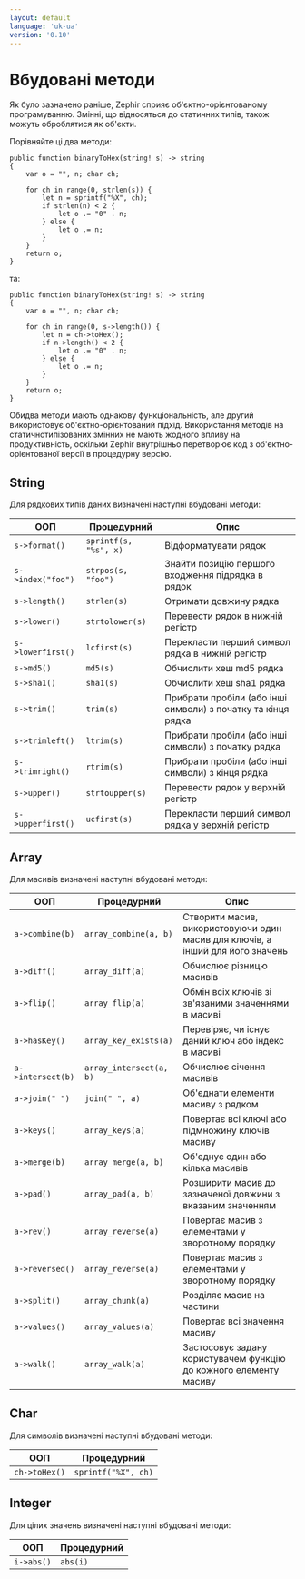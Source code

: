 ```yaml
---
layout: default
language: 'uk-ua'
version: '0.10'
---
```


# Вбудовані методи
Як було зазначено раніше, Zephir сприяє об'єктно-орієнтованому програмуванню. Змінні, що відносяться до статичних типів, також можуть оброблятися як об'єкти.

Порівняйте ці два методи:

```zephir
public function binaryToHex(string! s) -> string
{
    var o = "", n; char ch;

    for ch in range(0, strlen(s)) {
        let n = sprintf("%X", ch);
        if strlen(n) < 2 {
            let o .= "0" . n;
        } else {
            let o .= n;
        }
    }
    return o;
}
```

та:

```zephir
public function binaryToHex(string! s) -> string
{
    var o = "", n; char ch;

    for ch in range(0, s->length()) {
        let n = ch->toHex();
        if n->length() < 2 {
            let o .= "0" . n;
        } else {
            let o .= n;
        }
    }
    return o;
}
```

Обидва методи мають однакову функціональність, але другий використовує об'єктно-орієнтований підхід. Використання методів на статичнотипізованих змінних не мають жодного впливу на продуктивність, оскільки Zephir внутрішньо перетворює код з об'єктно-орієнтованої версії в процедурну версію.

<a id='string'></a>

## String
Для рядкових типів даних визначені наступні вбудовані методи:

| ООП                  | Процедурний           | Опис                                                          |
| -------------------- | --------------------- | ------------------------------------------------------------- |
| `s->format()`     | `sprintf(s, "%s", x)` | Відформатувати рядок                                          |
| `s->index("foo")` | `strpos(s, "foo")`    | Знайти позицію першого входження підрядка в рядок             |
| `s->length()`     | `strlen(s)`           | Отримати довжину рядка                                        |
| `s->lower()`      | `strtolower(s)`       | Перевести рядок в нижній регістр                              |
| `s->lowerfirst()` | `lcfirst(s)`          | Перекласти перший символ рядка в нижній регістр               |
| `s->md5()`        | `md5(s)`              | Обчислити хеш md5 рядка                                       |
| `s->sha1()`       | `sha1(s)`             | Обчислити хеш sha1 рядка                                      |
| `s->trim()`       | `trim(s)`             | Прибрати пробіли  (або інші символи) з початку та кінця рядка |
| `s->trimleft()`   | `ltrim(s)`            | Прибрати пробіли (або інші символи) з початку рядка           |
| `s->trimright()`  | `rtrim(s)`            | Прибрати пробіли (або інші символи) з кінця рядка             |
| `s->upper()`      | `strtoupper(s)`       | Перевести рядок у верхній регістр                             |
| `s->upperfirst()` | `ucfirst(s)`          | Перекласти перший символ рядка у верхній регістр              |

<a id='array'></a>

## Array
Для масивів визначені наступні вбудовані методи:

| ООП                  | Процедурний             | Опис                                                                           |
| -------------------- | ----------------------- | ------------------------------------------------------------------------------ |
| `a->combine(b)`   | `array_combine(a, b)`   | Створити масив, використовуючи один масив для ключів, а інший для його значень |
| `a->diff()`       | `array_diff(a)`         | Обчислює різницю масивів                                                       |
| `a->flip()`       | `array_flip(a)`         | Обмін всіх ключів зі зв'язаними значеннями в масиві                            |
| `a->hasKey()`     | `array_key_exists(a)`   | Перевіряє, чи існує даний ключ або індекс в масиві                             |
| `a->intersect(b)` | `array_intersect(a, b)` | Обчислює січення масивів                                                       |
| `a->join(" ")`    | `join(" ", a)`          | Об'єднати елементи масиву з рядком                                             |
| `a->keys()`       | `array_keys(a)`         | Повертає всі ключі або підмножину ключів масиву                                |
| `a->merge(b)`     | `array_merge(a, b)`     | Об'єднує один або кілька масивів                                               |
| `a->pad()`        | `array_pad(a, b)`       | Розширити масив до зазначеної довжини з вказаним значенням                     |
| `a->rev()`        | `array_reverse(a)`      | Повертає масив з елементами у зворотному порядку                               |
| `a->reversed()`   | `array_reverse(a)`      | Повертає масив з елементами у зворотному порядку                               |
| `a->split()`      | `array_chunk(a)`        | Розділяє масив на частини                                                      |
| `a->values()`     | `array_values(a)`       | Повертає всі значення масиву                                                   |
| `a->walk()`       | `array_walk(a)`         | Застосовує задану користувачем функцію до кожного елементу масиву              |

<a id='char'></a>

## Char
Для символів визначені наступні вбудовані методи:

| ООП              | Процедурний         |
| ---------------- | ------------------- |
| `ch->toHex()` | `sprintf("%X", ch)` |

<a id='integer'></a>

## Integer
Для цілих значень визначені наступні вбудовані методи:

| ООП           | Процедурний |
| ------------- | ----------- |
| `i->abs()` | `abs(i)`    |
